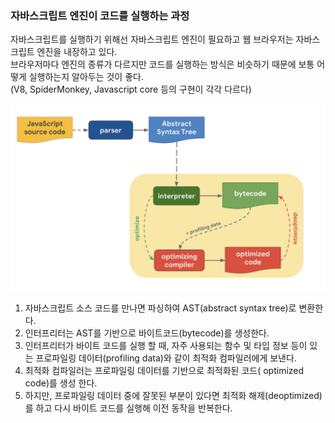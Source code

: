### 자바스크립트 엔진이 코드를 실행하는 과정

자바스크립트를 실행하기 위해선 자바스크립트 엔진이 필요하고 웹 브라우저는 자바스크립트 엔진을 내장하고 있다. <br />
브라우저마다 엔진의 종류가 다르지만 코드를 실행하는 방식은 비슷하기 때문에 보통 어떻게 실행하는지 알아두는 것이 좋다. <br />
(V8, SpiderMonkey, Javascript core 등의 구현이 각각 다르다) <br />

<img src="./images/excute.png" /> <br />

1. 자바스크립트 소스 코드를 만나면 파싱하여 AST(abstract syntax tree)로 변환한다.
2. 인터프리터는 AST를 기반으로 바이트코드(bytecode)를 생성한다.
3. 인터프리터가 바이트 코드를 실행 할 때, 자주 사용되는 함수 및 타입 정보 등이 있는 프로파일링 데이터(profiling data)와 같이 최적화 컴파일러에게 보낸다.
4. 최적화 컴파일러는 프로파일링 데이터를 기반으로 최적화된 코드( optimized code)를 생성 한다.
5. 하지만, 프로파일링 데이터 중에 잘못된 부분이 있다면 최적화 해제(deoptimized)를 하고 다시 바이트 코드를 실행해 이전 동작을 반복한다.

